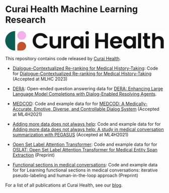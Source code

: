 # Curai Health Machine Learning Research

<p align="center">
  <img width="750" src="./curai-logo.png">
</p>

This repository contains code released by
[Curai Health](https://curaihealth.com/).

* [Dialogue-Contextualized Re-ranking for Medical History-Taking](https://github.com/curai/curai-research/tree/main/dialogue-contexualized-re-ranking): Code for [Dialogue-Contextualized Re-ranking for Medical History-Taking](https://arxiv.org/abs/2304.01974) (Accepted at MLHC 2023)

* [DERA](https://github.com/curai/curai-research/tree/main/DERA): Open-ended question answering data for [DERA: Enhancing Large Language Model Completions with Dialog-Enabled Resolving Agents](https://arxiv.org/abs/2303.17071).

* [MEDCOD](https://github.com/curai/curai-research/tree/main/MEDCOD): Code and example data for for [MEDCOD: A Medically-Accurate, Emotive, Diverse, and Controllable Dialog System](https://arxiv.org/abs/2111.09381) (Accepted at ML4H2021)

* [Adding more data does not always help](https://github.com/curai/curai-research/tree/main/medical-summarization-ML4H-2021): Code and example data for for [Adding more data does not always help: A study in medical conversation summarization with PEGASUS](https://arxiv.org/abs/2111.07564) (Accepted at ML4H2021)

* [Open Set Label Attention Transformer](https://github.com/curai/curai-research/tree/main/OSLAT): Code and example data for for [OSLAT: Open Set Label Attention Transformer for Medical Entity Span Extraction](https://arxiv.org/abs/2207.05817) (Preprint)

* [Functional sections in medical conversations](https://github.com/curai/curai-research/tree/main/functional-sections): Code and example data for for Learning functional sections in medical conversations:
iterative pseudo-labeling and human-in-the-loop approach (Preprint)

For a list of all publications at Curai Health, see our [blog](https://medium.com/curai-tech/research-publications-at-curai-ee22a820b807).
